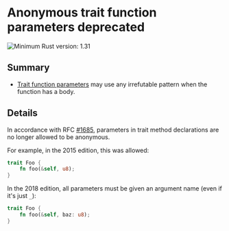 # Anonymous trait function parameters deprecated

![Minimum Rust version: 1.31](https://img.shields.io/badge/Minimum%20Rust%20Version-1.31-brightgreen.svg)

## Summary

- [Trait function parameters] may use any irrefutable pattern when the function has a body.

[Trait function parameters]: https://doc.rust-lang.org/stable/reference/items/traits.html#parameter-patterns


## Details

In accordance with RFC [#1685](https://github.com/rust-lang/rfcs/pull/1685),
parameters in trait method declarations are no longer allowed to be anonymous.

For example, in the 2015 edition, this was allowed:

```rust
trait Foo {
    fn foo(&self, u8);
}
```

In the 2018 edition, all parameters must be given an argument name  (even if it's just
`_`):

```rust
trait Foo {
    fn foo(&self, baz: u8);
}
```
